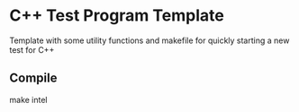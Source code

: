 # C++ Test Program Template
Template with some utility functions and makefile for quickly starting a new test for C++

## Compile
make intel
